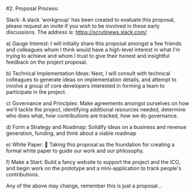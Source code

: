 
#2. Proposal Process:

Slack: A slack 'workgroup' has been created to evaluate this proposal, please request an invite if you wish to be involved in these early discussions. The address is: https://scrutinews.slack.com/

a) Gauge Interest:
I will initially share this proposal amongst a few friends and colleagues whom I think would have a high-level interest in what I'm trying to achieve and whom I trust to give their honest and insightful feedback on the project proposal.

b) Technical Implementation Ideas:
Next, I will consult with technical colleagues to generate ideas on implementation details, and attempt to involve a group of core developers interested in forming a team to participate in the project.

c) Governance and Principles:
Make agreements amongst ourselves on how we'll tackle the project, identifying additional resources needed, determine who does what, how contributions are tracked, how we do governance.

d) Form a Strategy and Roadmap:
Solidify ideas on a business and revenue generation, funding, and think about a viable roadmap

e) White Paper:  Taking this proposal as the foundation for creating a formal white paper to guide our work and our philosophy.

f) Make a Start:
Build a fancy website to support the project and the ICO, and begin work on the prototype and a mini-application to track people's contributions.

Any of the above may change, remember this is just a proposal…
